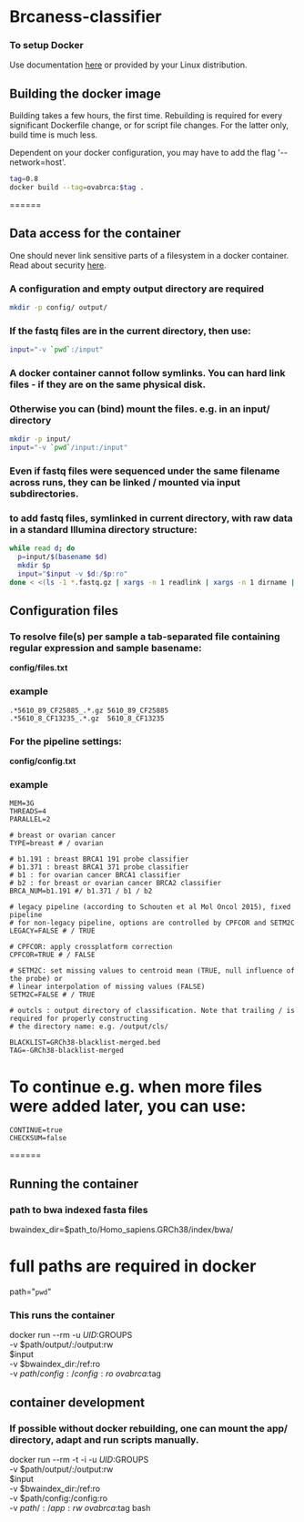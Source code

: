 # Brcaness-classifier

### To setup Docker
Use documentation [here](https://docs.docker.com/get-docker/) or provided by your Linux distribution.

## Building the docker image
Building takes a few hours, the first time. Rebuilding is required for every significant Dockerfile change,
or for script file changes. For the latter only, build time is much less.

Dependent on your docker configuration, you may have to add the flag '--network=host'.

```bash
tag=0.8
docker build --tag=ovabrca:$tag .
```

======

## Data access for the container

One should never link sensitive parts of a filesystem in a docker container. Read about security [here](https://docs.docker.com/engine/security/security/#docker-daemon-attack-surface).

### A configuration and empty output directory are required
```bash
mkdir -p config/ output/
```

### If the fastq files are in the current directory, then use:

```bash
input="-v `pwd`:/input"
```

### A docker container cannot follow symlinks. You can hard link files - if they are on the same physical disk.
### Otherwise you can (bind) mount the files. e.g. in an input/ directory

```bash
mkdir -p input/
input="-v `pwd`/input:/input"
```

### Even if fastq files were sequenced under the same filename across runs, they can be linked / mounted via input subdirectories.

### to add fastq files, symlinked in current directory, with raw data in a standard Illumina directory structure:

```bash
while read d; do
  p=input/$(basename $d)
  mkdir $p
  input="$input -v $d:/$p:ro"
done < <(ls -1 *.fastq.gz | xargs -n 1 readlink | xargs -n 1 dirname | xargs -n 1 dirname | sort -u)
```

## Configuration files

### To resolve file(s) per sample a tab-separated file containing regular expression and sample basename:
**config/files.txt**

### example
```
.*5610_89_CF25885_.*.gz 5610_89_CF25885
.*5610_8_CF13235_.*.gz  5610_8_CF13235
```

### For the pipeline settings:
**config/config.txt**

### example
```
MEM=3G
THREADS=4
PARALLEL=2

# breast or ovarian cancer
TYPE=breast # / ovarian

# b1.191 : breast BRCA1 191 probe classifier
# b1.371 : breast BRCA1 371 probe classifier
# b1 : for ovarian cancer BRCA1 classifier
# b2 : for breast or ovarian cancer BRCA2 classifier
BRCA_NUM=b1.191 #/ b1.371 / b1 / b2 

# legacy pipeline (according to Schouten et al Mol Oncol 2015), fixed pipeline
# for non-legacy pipeline, options are controlled by CPFCOR and SETM2C
LEGACY=FALSE # / TRUE

# CPFCOR: apply crossplatform correction
CPFCOR=TRUE # / FALSE

# SETM2C: set missing values to centroid mean (TRUE, null influence of the probe) or 
# linear interpolation of missing values (FALSE)
SETM2C=FALSE # / TRUE

# outcls : output directory of classification. Note that trailing / is required for properly constructing
# the directory name: e.g. /output/cls/

BLACKLIST=GRCh38-blacklist-merged.bed
TAG=-GRCh38-blacklist-merged
```

# To continue e.g. when more files were added later, you can use:
```
CONTINUE=true
CHECKSUM=false
```

======

## Running the container
### path to bwa indexed fasta files

bwaindex_dir=$path_to/Homo_sapiens.GRCh38/index/bwa/

# full paths are required in docker
path="`pwd`"

### This runs the container 
docker run --rm -u $UID:$GROUPS \
  -v $path/output/:/output:rw \
  $input \
  -v $bwaindex_dir:/ref:ro \
  -v $path/config:/config:ro \
  ovabrca:$tag

## container development
### If possible without docker rebuilding, one can mount the app/ directory, adapt and run scripts manually.
docker run --rm -t -i -u $UID:$GROUPS \
  -v $path/output/:/output:rw \
  $input \
  -v $bwaindex_dir:/ref:ro \
  -v $path/config:/config:ro \
  -v $path/:/app:rw \
  ovabrca:$tag bash

